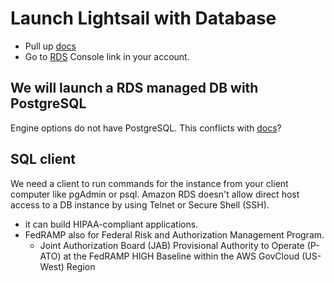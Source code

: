 # Launch Lightsail with Database

* Pull up [docs](./rds-from-s3-backup.md)
* Go to [RDS](https://console.aws.amazon.com/rds/home?region=us-east-1#restore-from-s3:) Console link in your account.

## We will launch a RDS managed DB with PostgreSQL

Engine options do not have PostgreSQL. This conflicts with [docs](https://docs.aws.amazon.com/AmazonRDS/latest/UserGuide/CHAP_PostgreSQL.html)?

## SQL client

We need a client to run commands for the instance from your client computer like pgAdmin or psql. Amazon RDS doesn't allow direct host access to a DB instance by using Telnet or Secure Shell (SSH). 

* it can build HIPAA-compliant applications.
* FedRAMP also for Federal Risk and Authorization Management Program.
  * Joint Authorization Board (JAB) Provisional Authority to Operate (P-ATO) at the FedRAMP HIGH Baseline within the AWS GovCloud (US-West) Region